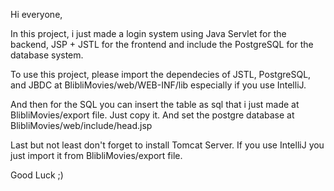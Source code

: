 Hi everyone,

In this project, i just made a login system using Java Servlet for the backend, JSP + JSTL for the frontend and include the PostgreSQL for the database system.

To use this project, please import the dependecies of JSTL, PostgreSQL, and JBDC at BlibliMovies/web/WEB-INF/lib especially if you use IntelliJ.

And then for the SQL you can insert the table as sql that i just made at BlibliMovies/export file. Just copy it. And set the postgre database at BlibliMovies/web/include/head.jsp

Last but not least don't forget to install Tomcat Server. If you use IntelliJ you just import it from BlibliMovies/export file. 

Good Luck ;)